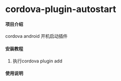 # cordova-plugin-autostart

#### 项目介绍
cordova android 开机启动插件

#### 安装教程

1. 执行cordova plugin add <repos-url>

#### 使用说明

